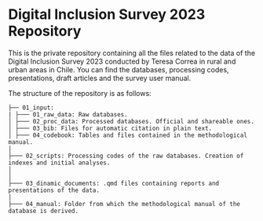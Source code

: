 # Digital Inclusion Survey 2023 Repository

This is the private repository containing all the files related to the data of the Digital Inclusion Survey 2023 conducted by Teresa Correa in rural and urban areas in Chile. You can find the databases, processing codes, presentations, draft articles and the survey user manual.

The structure of the repository is as follows:

```
├── 01_input:
| ├─── 01_raw_data: Raw databases.
│ ├─── 02_proc_data: Processed databases. Official and shareable ones.
│ ├─── 03_bib: Files for automatic citation in plain text.
│ ├─── 04_codebook: Tables and files contained in the methodological manual.
│ 
├─── 02_scripts: Processing codes of the raw databases. Creation of indexes and initial analyses.
│   
│
├─── 03_dinamic_documents: .qmd files containing reports and presentations of the data.
|
├─── 04_manual: Folder from which the methodological manual of the database is derived.
```